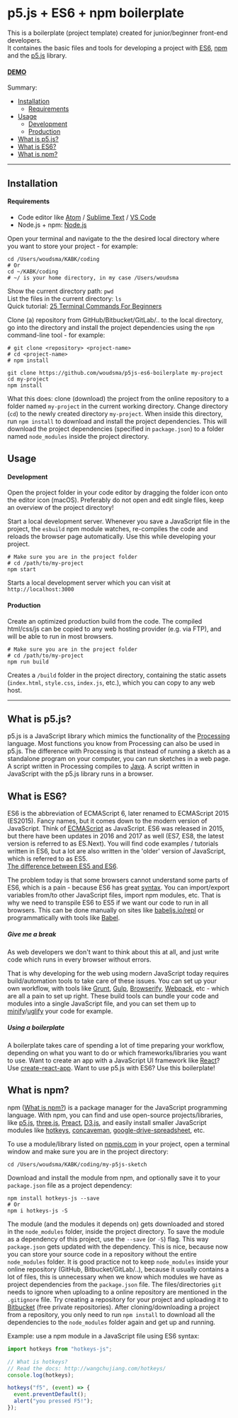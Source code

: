 # p5.js + ES6 + npm boilerplate

This is a boilerplate (project template) created for junior/beginner front-end developers.  
It containes the basic files and tools for developing a project with [ES6](https://codeburst.io/es6-tutorial-for-beginners-5f3c4e7960be), [npm](https://www.npmjs.com/) and the [p5.js](https://p5js.org/) library.

#### [DEMO](https://p5js-demo.omnio.studio/)

Summary:

- [Installation](#installation)
  - [Requirements](#requirements)
- [Usage](#usage)
  - [Development](#development)
  - [Production](#production)
- [What is p5.js?](#what-is-p5js)
- [What is ES6?](#what-is-es6)
- [What is npm?](#what-is-npm)

---

## Installation

#### Requirements

- Code editor like [Atom](https://atom.io) / [Sublime Text](https://www.sublimetext.com) / [VS Code](https://code.visualstudio.com)
- Node.js + npm: [Node.js](https://nodejs.org/en/)

Open your terminal and navigate to the the desired local directory where you want to store your project - for example:

```shell
cd /Users/woudsma/KABK/coding
# Or
cd ~/KABK/coding
# ~/ is your home directory, in my case /Users/woudsma
```

Show the current directory path: `pwd`  
List the files in the current directory: `ls`  
Quick tutorial: [25 Terminal Commands For Beginners](https://www.youtube.com/watch?v=oStNbXzv7mE)

Clone (a) repository from GitHub/Bitbucket/GitLab/.. to the local directory, go into the directory and install the project dependencies using the `npm` command-line tool - for example:

```shell
# git clone <repository> <project-name>
# cd <project-name>
# npm install

git clone https://github.com/woudsma/p5js-es6-boilerplate my-project
cd my-project
npm install
```

What this does: clone (download) the project from the online repository to a folder named `my-project` in the current working directory. Change directory (`cd`) to the newly created directory `my-project`. When inside this directory, run `npm install` to download and install the project dependencies. This will download the project dependencies (specified in `package.json`) to a folder named `node_modules` inside the project directory.

## Usage

#### Development

Open the project folder in your code editor by dragging the folder icon onto the editor icon (macOS). Preferably do not open and edit single files, keep an overview of the project directory!

Start a local development server. Whenever you save a JavaScript file in the project, the `esbuild` npm module watches, re-compiles the code and reloads the browser page automatically. Use this while developing your project.

```shell
# Make sure you are in the project folder
# cd /path/to/my-project
npm start
```

Starts a local development server which you can visit at `http://localhost:3000`

#### Production

Create an optimized production build from the code. The compiled html/css/js can be copied to any web hosting provider (e.g. via FTP), and will be able to run in most browsers.

```shell
# Make sure you are in the project folder
# cd /path/to/my-project
npm run build
```

Creates a `/build` folder in the project directory, containing the static assets (`index.html`, `style.css`, `index.js`, etc.), which you can copy to any web host.

---

## What is p5.js?

p5.js is a JavaScript library which mimics the functionality of the [Processing](https://processing.org/) language. Most functions you know from Processing can also be used in p5.js. The difference with Processing is that instead of running a sketch as a standalone program on your computer, you can run sketches in a web page. A script written in Processing compiles to [Java](<https://nl.wikipedia.org/wiki/Java_(programmeertaal)> "[not to be confused with JavaScript](https://www.keycdn.com/support/difference-between-java-and-javascript/"). A script written in JavaScript with the p5.js library runs in a browser.

## What is ES6?

ES6 is the abbreviation of ECMAScript 6, later renamed to ECMAScript 2015 (ES2015). Fancy names, but it comes down to the modern version of JavaScript. Think of [ECMAScript](https://en.wikipedia.org/wiki/ECMAScript) as JavaScript. ES6 was released in 2015, but there have been updates in 2016 and 2017 as well (ES7, ES8, the latest version is referred to as ES.Next). You will find code examples / tutorials written in ES6, but a lot are also written in the 'older' version of JavaScript, which is referred to as ES5.  
[The difference between ES5 and ES6](https://codeburst.io/es5-vs-es6-with-example-code-9901fa0136fc).

The problem today is that some browsers cannot understand some parts of ES6, which is a pain - because ES6 has great [syntax](https://www.w3schools.com/js/js_syntax.asp). You can import/export variables from/to other JavaScript files, import npm modules, etc. That is why we need to transpile ES6 to ES5 if we want our code to run in all browsers. This can be done manually on sites like [babeljs.io/repl](https://babeljs.io/repl/#?babili=false&browsers=&build=&builtIns=false&code_lz=MYewdgzgLgBAtgVwDZQJYAckE8YF4YAUAhgDQwBGAlHgHwxEwBUFAUC4ihtgQExk-UgA&debug=false&forceAllTransforms=false&shippedProposals=false&circleciRepo=&evaluate=false&fileSize=false&lineWrap=false&presets=es2015%2Cstage-0%2Cstage-1%2Cstage-2%2Cstage-3&prettier=false&targets=&version=6.26.0&envVersion=) or programmatically with tools like [Babel](https://babeljs.io/).

##### Give me a break

As web developers we don't want to think about this at all, and just write code which runs in every browser without errors.

That is why developing for the web using modern JavaScript today requires build/automation tools to take care of these issues. You can set up your own workflow, with tools like [Grunt](https://gruntjs.com/), [Gulp](https://gulpjs.com/), [Browserify](http://browserify.org/), [Webpack](https://webpack.js.org/), etc - which are all a pain to set up right. These build tools can bundle your code and modules into a single JavaScript file, and you can set them up to [minify](https://jscompress.com/)/[uglify](https://www.uglifyjs.net/) your code for example.

##### Using a boilerplate

A boilerplate takes care of spending a lot of time preparing your workflow, depending on what you want to do or which frameworks/libraries you want to use. Want to create an app with a JavaScript UI framework like [React](https://reactjs.org/)? Use [create-react-app](https://github.com/facebook/create-react-app). Want to use p5.js with ES6? Use this boilerplate!

## What is npm?

npm ([What is npm?](https://docs.npmjs.com/getting-started/what-is-npm)) is a package manager for the JavaScript programming language. With npm, you can find and use open-source projects/libraries, like [p5.js](https://p5js.org/), [three.js](https://threejs.org/), [Preact](https://github.com/developit/preact), [D3.js](https://d3js.org/), and easily install smaller JavaScript modules like [hotkeys](https://github.com/jaywcjlove/hotkeys), [concaveman](https://github.com/mapbox/concaveman), [google-drive-spreadsheet](https://github.com/bgdavidx/google-drive-spreadsheet), etc.

To use a module/library listed on [npmjs.com](https://www.npmjs.com/) in your project, open a terminal window and make sure you are in the project directory:

```shell
cd /Users/woudsma/KABK/coding/my-p5js-sketch
```

Download and install the module from npm, and optionally save it to your `package.json` file as a project dependency:

```shell
npm install hotkeys-js --save
# Or
npm i hotkeys-js -S
```

The module (and the modules it depends on) gets downloaded and stored in the `node_modules` folder, inside the project directory. To save the module as a dependency of this project, use the `--save` (or `-S`) flag. This way `package.json` gets updated with the dependency. This is nice, because now you can store your source code in a repository without the entire `node_modules` folder. It is good practice not to keep `node_modules` inside your online repository (GitHub, Bitbucket/GitLab/..), because it usually contains a lot of files, this is unnecessary when we know which modules we have as project dependencies from the `package.json` file. The files/directories `git` needs to ignore when uploading to a online repository are mentioned in the `.gitignore` file. Try creating a repository for your project and uploading it to [Bitbucket](https://bitbucket.org/) (free private repositories). After cloning/downloading a project from a repository, you only need to run `npm install` to download all the dependencies to the `node_modules` folder again and get up and running.

Example: use a npm module in a JavaScript file using ES6 syntax:

```js
import hotkeys from "hotkeys-js";

// What is hotkeys?
// Read the docs: http://wangchujiang.com/hotkeys/
console.log(hotkeys);

hotkeys("f5", (event) => {
  event.preventDefault();
  alert("you pressed F5!");
});
```
